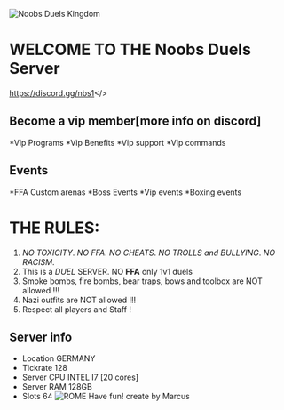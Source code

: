 ![Noobs Duels Kingdom](https://i.postimg.cc/RZRcFSbV/mordhau-knight-halberd-banner.jpg)
# WELCOME TO THE **Noobs Duels Server**
<a id="NOOBS DUELS DISCORD">https://discord.gg/nbs1</>
## Become a vip member[more info on discord]
   *Vip Programs
   *Vip Benefits
   *Vip support
   *Vip commands
## Events
   *FFA Custom arenas
   *Boss Events
   *Vip events
   *Boxing events
# **THE RULES:**
1. *NO TOXICITY*.
   *NO FFA*.
   *NO CHEATS*.
   *NO TROLLS and BULLYING*.
   *NO RACISM*.
2. This is a *DUEL* SERVER. NO **FFA** only 1v1 duels
3. Smoke bombs, fire bombs, bear traps, bows and toolbox are NOT allowed !!!
4. Nazi outfits are NOT allowed !!!
5. Respect all players and Staff !
## Server info
- Location GERMANY
- Tickrate 128
- Server CPU INTEL I7 [20 cores]
- Server RAM 128GB
- Slots 64
![ROME](https://i.postimg.cc/4ycQq2qq/ss-fa8ee3890cfcd17325e0e54371aed2a70ea60388-1920x1080.jpg)
Have fun!
create by Marcus
